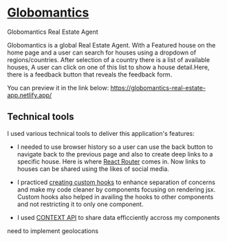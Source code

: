 # [Globomantics](https://globomantics-real-estate-app.netlify.app/)
Globomantics Real Estate Agent

Globomantics is a global Real Estate Agent.
With a Featured house on the home page and a user can search for houses using a dropdown of regions/countries.
After selection of a country there is a list of available houses,
A user can click on one of this list to show a house detail.Here, there is a feedback button that reveals the feedback form.

You can preview it in the link below:
https://globomantics-real-estate-app.netlify.app/

## Technical tools
I used various technical tools to deliver this application's features:
* I needed to use browser history so a user can use the back button to navigate back to the previous page and also to create deep links to a specific house. Here is where [React Router](https://reactrouter.com/en/main) comes in.
Now links to houses can be shared using the likes of social media.

* I practiced [creating custom hooks](https://legacy.reactjs.org/docs/hooks-custom.html) to enhance separation of concerns and make my code cleaner by components focusing on rendering jsx. Custom hooks also helped in availing the hooks to other components and not restricting it to only one component.

* I used [CONTEXT API](https://legacy.reactjs.org/docs/context.html) to share data efficciently accross my components

need to implement geolocations
